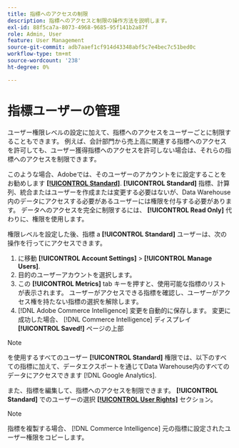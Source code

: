 ```yaml
---
title: 指標へのアクセスの制限
description: 指標へのアクセスと制限の操作方法を説明します。
exl-id: 88f5ca7a-8073-4968-9685-95f141b2a87f
role: Admin, User
feature: User Management
source-git-commit: adb7aaef1cf914d43348abf5c7e4bec7c51bed0c
workflow-type: tm+mt
source-wordcount: '238'
ht-degree: 0%

---
```


# 指標ユーザーの管理

ユーザー権限レベルの設定に加えて、指標へのアクセスをユーザーごとに制限することもできます。 例えば、会計部門から売上高に関連する指標へのアクセスを許可しても、ユーザー獲得指標へのアクセスを許可しない場合は、それらの指標へのアクセスを制限できます。

このような場合、Adobeでは、そのユーザーのアカウントをに設定することをお勧めします **[[!UICONTROL Standard]](../../administrator/user-management/user-management.md)**. **[!UICONTROL Standard]** 指標、計算列、統合またはユーザーを作成または変更する必要はないが、Data Warehouse内のデータにアクセスする必要があるユーザーには権限を付与する必要があります。 データへのアクセスを完全に制限するには、 **[!UICONTROL Read Only]** 代わりに、権限を使用します。

権限レベルを設定した後、指標 a **[!UICONTROL Standard]** ユーザーは、次の操作を行ってにアクセスできます。

1. に移動 **[!UICONTROL Account Settings]** > **[!UICONTROL Manage Users]**.
1. 目的のユーザーアカウントを選択します。
1. この **[!UICONTROL Metrics]** tab キーを押すと、使用可能な指標のリストが表示されます。 ユーザーがアクセスできる指標を確認し、ユーザーがアクセス権を持たない指標の選択を解除します。
1. [!DNL Adobe Commerce Intelligence] 変更を自動的に保存します。 変更に成功した場合、 [!DNL Commerce Intelligence] ディスプレイ **[!UICONTROL Saved!]** ページの上部

>[!NOTE]
>
>を使用するすべてのユーザー **[!UICONTROL Standard]** 権限では、以下のすべての指標に加えて、データエクスポートを通じてData Warehouse内のすべてのデータにアクセスできます [!DNL Google Analytics].

また、指標を編集して、指標へのアクセスを制限できます。 **[!UICONTROL Standard]** でのユーザーの選択 **[[!UICONTROL User Rights]](../../data-user/reports/ess-manage-data-metrics.md)** セクション。

>[!NOTE]
>
>指標を複製する場合、 [!DNL Commerce Intelligence] 元の指標に設定されたユーザー権限をコピーします。
